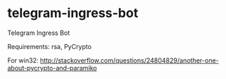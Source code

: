# telegram-ingress-bot
Telegram Ingress Bot

Requirements: rsa, PyCrypto

For win32: http://stackoverflow.com/questions/24804829/another-one-about-pycrypto-and-paramiko